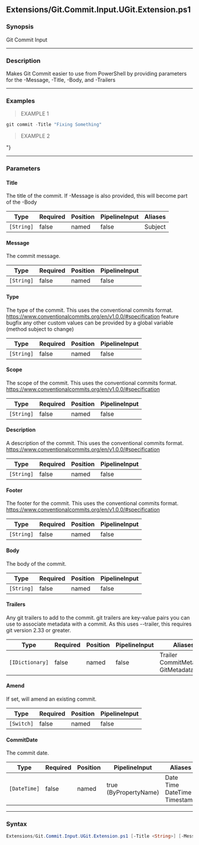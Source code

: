 Extensions/Git.Commit.Input.UGit.Extension.ps1
----------------------------------------------




### Synopsis
Git Commit Input



---


### Description

Makes Git Commit easier to use from PowerShell by providing parameters for the -Message, -Title, -Body, and -Trailers



---


### Examples
> EXAMPLE 1

```PowerShell
git commit -Title "Fixing Something"
```
> EXAMPLE 2

"}


---


### Parameters
#### **Title**

The title of the commit.  If -Message is also provided, this will become part of the -Body






|Type      |Required|Position|PipelineInput|Aliases|
|----------|--------|--------|-------------|-------|
|`[String]`|false   |named   |false        |Subject|



#### **Message**

The commit message.






|Type      |Required|Position|PipelineInput|
|----------|--------|--------|-------------|
|`[String]`|false   |named   |false        |



#### **Type**

The type of the commit.  This uses the conventional commits format.
https://www.conventionalcommits.org/en/v1.0.0/#specification
feature
bugfix
any other custom values can be provided by a global variable
(method subject to change)






|Type      |Required|Position|PipelineInput|
|----------|--------|--------|-------------|
|`[String]`|false   |named   |false        |



#### **Scope**

The scope of the commit.  This uses the conventional commits format.
https://www.conventionalcommits.org/en/v1.0.0/#specification






|Type      |Required|Position|PipelineInput|
|----------|--------|--------|-------------|
|`[String]`|false   |named   |false        |



#### **Description**

A description of the commit.  This uses the conventional commits format.
https://www.conventionalcommits.org/en/v1.0.0/#specification






|Type      |Required|Position|PipelineInput|
|----------|--------|--------|-------------|
|`[String]`|false   |named   |false        |



#### **Footer**

The footer for the commit.  This uses the conventional commits format.
https://www.conventionalcommits.org/en/v1.0.0/#specification






|Type      |Required|Position|PipelineInput|
|----------|--------|--------|-------------|
|`[String]`|false   |named   |false        |



#### **Body**

The body of the commit.






|Type      |Required|Position|PipelineInput|
|----------|--------|--------|-------------|
|`[String]`|false   |named   |false        |



#### **Trailers**

Any git trailers to add to the commit.
git trailers are key-value pairs you can use to associate metadata with a commit.
As this uses --trailer, this requires git version 2.33 or greater.






|Type           |Required|Position|PipelineInput|Aliases                                   |
|---------------|--------|--------|-------------|------------------------------------------|
|`[IDictionary]`|false   |named   |false        |Trailer<br/>CommitMetadata<br/>GitMetadata|



#### **Amend**

If set, will amend an existing commit.






|Type      |Required|Position|PipelineInput|
|----------|--------|--------|-------------|
|`[Switch]`|false   |named   |false        |



#### **CommitDate**

The commit date.






|Type        |Required|Position|PipelineInput        |Aliases                                 |
|------------|--------|--------|---------------------|----------------------------------------|
|`[DateTime]`|false   |named   |true (ByPropertyName)|Date<br/>Time<br/>DateTime<br/>Timestamp|





---


### Syntax
```PowerShell
Extensions/Git.Commit.Input.UGit.Extension.ps1 [-Title <String>] [-Message <String>] [-Type <String>] [-Scope <String>] [-Description <String>] [-Footer <String>] [-Body <String>] [-Trailers <IDictionary>] [-Amend] [-CommitDate <DateTime>] [<CommonParameters>]
```
